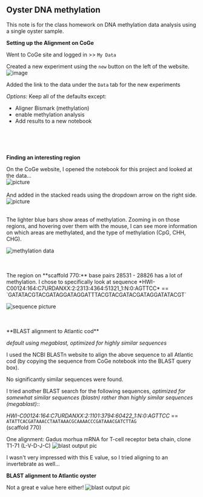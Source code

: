 ## Oyster DNA methylation

This note is for the class homework on DNA methylation data analysis using a single oyster sample. 


**Setting up the Alignment on CoGe**

Went to CoGe site and logged in >> `My Data`

Created a new experiment using the `new` button on the left of the website. 
![image](https://github.com/mfisher5/mf-fish546-2016/blob/master/DNA_Methylation/NewExperiment.png)

Added the link to the data under the `Data` tab for the new experiments

*Options:* Keep all of the defaults except: 
- Aligner Bismark (methylation)
- enable methylation analysis
- Add results to a new notebook
<br>
<br>
<br>

**Finding an interesting region**

On the CoGe website, I opened the notebook for this project and looked at the data... 
<br>
![picture](https://github.com/mfisher5/mf-fish546-2016/blob/master/DNA_Methylation/Genome_data.png)
<br>
<br>
And added in the stacked reads using the dropdown arrow on the right side. 
![picture](https://github.com/mfisher5/mf-fish546-2016/blob/master/DNA_Methylation/methylation_region_sequences.png)

<br>
The lighter blue bars show areas of methylation.
Zooming in on those regions, and hovering over them with the mouse, I can see more information on which areas are methylated, and the type of methylation (CpG, CHH, CHG). 

![methylation data](https://github.com/mfisher5/mf-fish546-2016/blob/master/DNA_Methylation/Methylation_data.png)


<br>
<br>
The region on **scaffold 770:** base pairs 28531 - 28826 has a lot of methylation. I chose to specifically look at sequence *HWI-C00124:164:C7URDANXX:2:2313:4364:51321_1:N:0:AGTTCC* ==
`GATATACGTACGATAGGATAGGATTTACGTACGATACGATAGGATATACGT`

![sequence picture](https://github.com/mfisher5/mf-fish546-2016/blob/master/DNA_Methylation/methylation_region_sequence1.png)

<br>
<br>
**BLAST alignment to Atlantic cod**

*default using megablast, optimized for highly similar sequences*

I used the NCBI BLASTn website to align the above sequence to all Atlantic cod (by copying the sequence from CoGe notebook into the BLAST query box). 

No significantly similar sequences were found. 
<br>

I tried another BLAST search for the following sequences, *optimized for somewhat similar sequences (blastn) rather than highly similar sequences (megablast)*::  

*HWI-C00124:164:C7URDANXX:2:1101:3794:60422_1:N:0:AGTTCC* == `ATATTCACGATAAACCTAATAAACGCAAAACCCGATAAACGATCTTAG` <br>(scaffold 770)


One alignment: Gadus morhua mRNA for T-cell receptor beta chain, clone T1-71 (L-V-D-J-C)
![blast output pic](https://github.com/mfisher5/mf-fish546-2016/blob/master/DNA_Methylation/blast_vAcod.png)



I wasn't very impressed with this E value, so I tried aligning to an invertebrate as well...

**BLAST alignment to Atlantic oyster**

Not a great e value here either!
![blast output pic](https://github.com/mfisher5/mf-fish546-2016/blob/master/DNA_Methylation/blast_vOyster.png)
